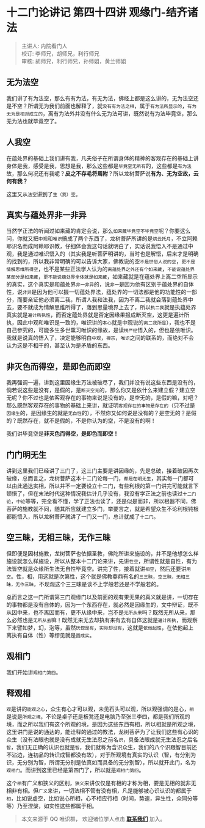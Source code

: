 # 十二门论讲记 第四十四讲 观缘门-结齐诸法

> 主讲人: 内院看门人 <br />
> 校订: 李师兄，胡师兄，利行师兄 <br />
> 审核: 胡师兄，利行师兄，孙师姐，黄兰师姐 <br />

## 无为法空

我们讲了有为法空，那么有有为法，有无为法，佛经上都是这么讲的，无为法空还是不空？所谓无为我们前面也解释了，就`没有有为法之相`，属于`有为法所显示的`，`有为无为是相对成立的`，离有为法外并没有什么无为法可讲，既然说有为法毕竟空，那么无为法也就毕竟空了。

## 人我空

在蕴处界的基础上我们讲有我，凡夫俗子在所谓身体的精神的客观存在的基础上讲身体是我，感受是我，思想是我，那么这些都是`毕竟空无所有`的，这些都是`有为法`故，那么何况还有我呢？**皮之不存毛将焉附**？所以龙树菩萨说**有为、无为空故，云何有我？**

这里又从`法空`讲到了`生（我）空`。

## 真实与蕴处界非一非异

当然学正法的听闻过如来藏的肯定会说，那么`如来藏毕竟空不毕竟空`呢？你要这么问，你就又把`中观`和`唯识`搞成了两个东西了，龙树菩萨所讲的是`烘云托月`，不立阿赖耶识名而成阿赖耶识教，仔细体会我这句话就明白了，实话说我悟入不是通过中观，我是通过唯识悟入的（其实我是听菩萨明讲的，当时也是解悟，后来才是明确的找到的，所以我非常明确的可以告诉大家，佛教说的空`不是世俗人说的空`，`更不是情解思维所得空`，也不是某些正法学人认为的`离蕴处界之外还有个如来藏`，`不能说蕴处界某部分是如来藏`，`更不能说蕴处界全体就是如来藏`，如来藏就是在蕴处界上离二空所显示的真实，这个真实是和蕴处界`非一非异`的，说`非一`是因为他有区别于蕴处界的自体性，说`非异`是因为他可以摄一切蕴处界法，蕴处界的一切法都是他的功能性的一部分，而要亲证他必须离二我，所谓人我和法我，因为不离二我就会落到蕴处界中去，要不就成为情解思维所得了，落到思量境界上去了，所以`执二我`就是执蕴处界真实就是`遍计所执性`，而否定蕴处界就是否定因缘果报成断灭空，这更是遍计所执，因此中观和唯识是一致的，唯识讲的`本心`就是中观说的`离二我所显`），我也不是自己参究的，可能多生多世熏习唯识的缘故，是读`楞严经`悟入的，但也是依唯识。我就是说真的悟入了，决定能够明白`中观`，`禅宗`，`唯识`之间的联系的，而绝对不会认为这是不相干的，甚至认为是矛盾的东西。

## 非灭色而得空，是即色而即空

我再强调一遍，讲到这里因缘生万法被破尽了，我们并没有说这些东西是没有的，倘若说这些是没有，是假的，是`断灭空无`的，那么你又是依什么来建立假？建立空无呢？你不过也是依客观存在的事物来说是没有的，是空无的，是假的嘛，对吧？那么既然客观存在的事物的基础上来讲，就证明`客观存在的事物是存在的`（只不过是`因缘生`的，是因缘生的就是`无自性`的），不然你又如何说是没有的？是空无的？是假的？既然存在，就不是假的，不是你认为的空，不是没有的啊！

我们讲毕竟空是**非灭色而得空，是即色而即空！**

## 门门明无生

讲到这里我们已经讲了三门了，这三门主要是讲因缘的，先是总破，接着破因再次破缘，总而言之，龙树菩萨这本十二门论每一门，`都是在明无生`，其实每一门都可以由此通达实相，所以并不一定要设立十二门，有些利根的第一门讲完可能就言下顿悟了，但在末法时代这种情况我估计几乎没有，我没有学正法之前也读过`十二门论`，`中论`等等，完全看不懂，学了正法也读了，还是似是而非，所以根器不同，佛菩萨的施教就不同，随其所应就建立多门，举要言之，就是希望众生不论利根钝根都能悟入，所以龙树菩萨就讲了一门又一门，总计就成了`十二门`。

## 空三昧，无相三昧，无作三昧

但即便是因材施教，龙树菩萨也依据圣教，佛陀所讲来施设的，并不是他想怎么样施设就怎么样施设，所以从整本十二门论来讲，先讲`性空`，所谓性就是自性，有为法皆空就是众缘所生法无自性毕竟空。讲完了性，接着就讲`相空`，然后还要讲`用空`。性，相，用这就是次第性，这个就是佛教鼎鼎有名的`三三昧`，`空三昧，无相三昧，无作三昧`，不现观这个三三昧是谈不上学般若还是不学般若的。

总而言之这一门所谓第三门观缘门以及前面的观有果无果的真义就是讲，一切存在的事物都是没有自体的，因为一个东西存在，就必然是因缘生的，文中辩证，既不从因中来，也不离因而有，更不从缘中来，岂不是`无所从来`吗？既然无所从来，那么必然也是`无所从去`嘛！既然无来无去却执有来有去有自体这就是`遍计所执`，而观察下来譬如梦，幻，泡等，虽然`恍惚是有`，`实际却没有`，这就是`依他起性`，在依他起上离执有自体（性）等缪见就是`圆成实`。

## 观相门

我们开始讲`观相门第四`。

## 释观相

`观`是讲的`能观之心`，众生有心才可以观，未见石头可以观，所以观强调的是心，`相`是说是`所观之境`，不论是桌子还是板凳还是电脑乃至张三李四，都是我们所观的境，而之所以我们有这个所观的境，是因为这些东西有相，所以相就是所观之境，这里讲门是说的通达的，能诠释的通过的教法，龙树菩萨为了让我们这些有心识的众生（没有法眼也就是没有成就无生法忍之前名`识`，具备法眼成就无生法忍之后名`智`，我们无正确的认识也就是`智`，我们就称为含识众生，我们的八个识跟智目前还不沾边，连初品的转识成智都没有故），对于所观境有真实的认识（智，有分别为识，无分别为智，所谓无分别是依真如而具备的无分别智），所以就开此门，名为`观相门`。而讲到这里已经是第四门了，所以就是`观相门第四`。

这个`相`有广义和狭义的区别，`狭义`来讲仅仅是有相的才称为相，要是无相的就非无相非有相。但`广义`来讲，一切法相不管有没有相，凡是能够被心识认识的都属于`相`，比如说虚空，比如说心所相，心不相应行相（时间，势速，异生性，众同分等等）乃至涅槃，如实性这些都属于相。

> 本文来源于 QQ 唯识群， 欢迎诸位学人点击 **[联系我们](https://mp.weixin.qq.com/s/lZCfWjmLjgNR165Tx4_bCQ)** 加入。
